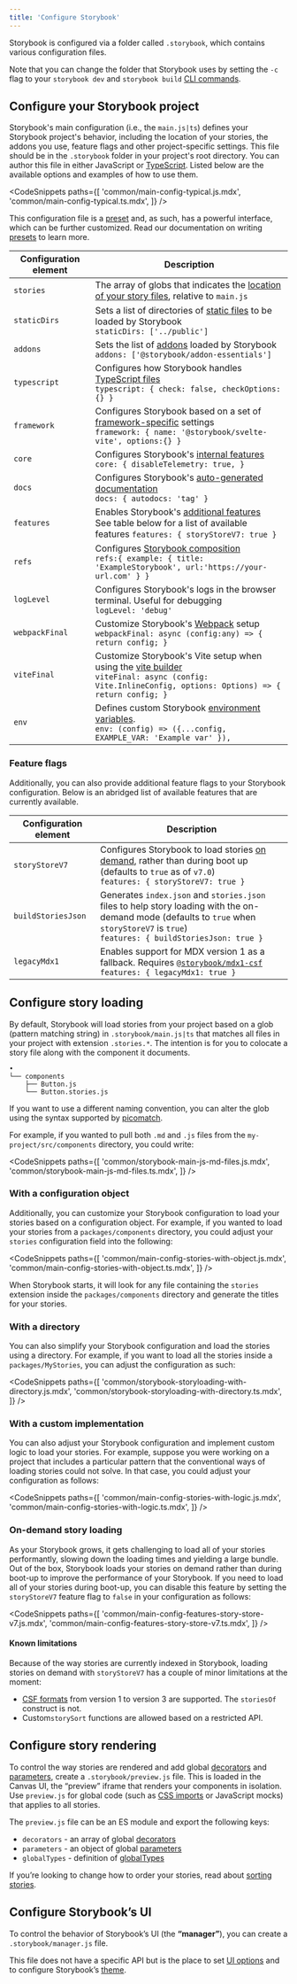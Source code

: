 ```yaml
---
title: 'Configure Storybook'
---
```


Storybook is configured via a folder called `.storybook`, which contains various configuration files.

<Callout variant="info">

Note that you can change the folder that Storybook uses by setting the `-c` flag to your `storybook dev` and `storybook build` [CLI commands](../api/cli-options.md).

</Callout>

## Configure your Storybook project

Storybook's main configuration (i.e., the `main.js|ts`) defines your Storybook project's behavior, including the location of your stories, the addons you use, feature flags and other project-specific settings. This file should be in the `.storybook` folder in your project's root directory. You can author this file in either JavaScript or [TypeScript](./typescript.md). Listed below are the available options and examples of how to use them.

<!-- prettier-ignore-start -->

<CodeSnippets
  paths={[
    'common/main-config-typical.js.mdx',
    'common/main-config-typical.ts.mdx',
  ]}
/>

<!-- prettier-ignore-end -->

<Callout variant="info">

This configuration file is a [preset](../addons/addon-types.md) and, as such, has a powerful interface, which can be further customized. Read our documentation on writing [presets](../addons/writing-presets.md) to learn more.

</Callout>

| Configuration element | Description                                                                                                                                                                                              |
| --------------------- | -------------------------------------------------------------------------------------------------------------------------------------------------------------------------------------------------------- |
| `stories`             | The array of globs that indicates the [location of your story files](#configure-story-loading), relative to `main.js`                                                                                    |
| `staticDirs`          | Sets a list of directories of [static files](./images-and-assets.md#serving-static-files-via-storybook-configuration) to be loaded by Storybook <br/> `staticDirs: ['../public']`                        |
| `addons`              | Sets the list of [addons](https://storybook.js.org/integrations) loaded by Storybook <br/> `addons: ['@storybook/addon-essentials']`                                                                     |
| `typescript`          | Configures how Storybook handles [TypeScript files](./typescript.md) <br/> `typescript: { check: false, checkOptions: {} }`                                                                              |
| `framework`           | Configures Storybook based on a set of [framework-specific](./frameworks.md) settings <br/> `framework: { name: '@storybook/svelte-vite', options:{} }`                                                  |
| `core`                | Configures Storybook's [internal features](../api/main-config-core.md) <br/> `core: { disableTelemetry: true, }`                                                                                         |
| `docs`                | Configures Storybook's [auto-generated documentation](../writing-docs/autodocs.md)<br/> `docs: { autodocs: 'tag' }`                                                                                      |
| `features`            | Enables Storybook's [additional features](../api/main-config-features.md)<br/> See table below for a list of available features `features: { storyStoreV7: true }`                                       |
| `refs`                | Configures [Storybook composition](../sharing/storybook-composition.md) <br/> `refs:{ example: { title: 'ExampleStorybook', url:'https://your-url.com' } }`                                              |
| `logLevel`            | Configures Storybook's logs in the browser terminal. Useful for debugging <br/> `logLevel: 'debug'`                                                                                                      |
| `webpackFinal`        | Customize Storybook's [Webpack](../builders/webpack.md) setup <br/> `webpackFinal: async (config:any) => { return config; }`                                                                             |
| `viteFinal`           | Customize Storybook's Vite setup when using the [vite builder](https://github.com/storybookjs/builder-vite) <br/> `viteFinal: async (config: Vite.InlineConfig, options: Options) => { return config; }` |
| `env`                 | Defines custom Storybook [environment variables](./environment-variables.md#using-storybook-configuration). <br/> `env: (config) => ({...config, EXAMPLE_VAR: 'Example var' }),`                         |

### Feature flags

Additionally, you can also provide additional feature flags to your Storybook configuration. Below is an abridged list of available features that are currently available.

| Configuration element | Description                                                                                                                                                                                   |
| --------------------- | --------------------------------------------------------------------------------------------------------------------------------------------------------------------------------------------- |
| `storyStoreV7`        | Configures Storybook to load stories [on demand](#on-demand-story-loading), rather than during boot up (defaults to `true` as of `v7.0`) <br/> `features: { storyStoreV7: true }`             |
| `buildStoriesJson`    | Generates `index.json` and `stories.json` files to help story loading with the on-demand mode (defaults to `true` when `storyStoreV7` is `true`) <br/> `features: { buildStoriesJson: true }` |
| `legacyMdx1`          | Enables support for MDX version 1 as a fallback. Requires [`@storybook/mdx1-csf`](https://github.com/storybookjs/mdx1-csf) <br/> `features: { legacyMdx1: true }`                             |

## Configure story loading

By default, Storybook will load stories from your project based on a glob (pattern matching string) in `.storybook/main.js|ts` that matches all files in your project with extension `.stories.*`. The intention is for you to colocate a story file along with the component it documents.

```
•
└── components
    ├── Button.js
    └── Button.stories.js
```

If you want to use a different naming convention, you can alter the glob using the syntax supported by [picomatch](https://github.com/micromatch/picomatch#globbing-features).

For example, if you wanted to pull both `.md` and `.js` files from the `my-project/src/components` directory, you could write:

<!-- prettier-ignore-start -->

<CodeSnippets
  paths={[
    'common/storybook-main-js-md-files.js.mdx',
    'common/storybook-main-js-md-files.ts.mdx',
  ]}
/>

<!-- prettier-ignore-end -->

### With a configuration object

Additionally, you can customize your Storybook configuration to load your stories based on a configuration object. For example, if you wanted to load your stories from a `packages/components` directory, you could adjust your `stories` configuration field into the following:

<!-- prettier-ignore-start -->

<CodeSnippets
  paths={[
    'common/main-config-stories-with-object.js.mdx',
    'common/main-config-stories-with-object.ts.mdx',
  ]}
/>

<!-- prettier-ignore-end -->

When Storybook starts, it will look for any file containing the `stories` extension inside the `packages/components` directory and generate the titles for your stories.

### With a directory

You can also simplify your Storybook configuration and load the stories using a directory. For example, if you want to load all the stories inside a `packages/MyStories`, you can adjust the configuration as such:

<!-- prettier-ignore-start -->

<CodeSnippets
  paths={[
    'common/storybook-storyloading-with-directory.js.mdx',
    'common/storybook-storyloading-with-directory.ts.mdx',
  ]}
/>

<!-- prettier-ignore-end -->

### With a custom implementation

You can also adjust your Storybook configuration and implement custom logic to load your stories. For example, suppose you were working on a project that includes a particular pattern that the conventional ways of loading stories could not solve. In that case, you could adjust your configuration as follows:

<!-- prettier-ignore-start -->

<CodeSnippets
  paths={[
    'common/main-config-stories-with-logic.js.mdx',
    'common/main-config-stories-with-logic.ts.mdx',
  ]}
/>

<!-- prettier-ignore-end -->

### On-demand story loading

As your Storybook grows, it gets challenging to load all of your stories performantly, slowing down the loading times and yielding a large bundle. Out of the box, Storybook loads your stories on demand rather than during boot-up to improve the performance of your Storybook. If you need to load all of your stories during boot-up, you can disable this feature by setting the `storyStoreV7` feature flag to `false` in your configuration as follows:

<!-- prettier-ignore-start -->

<CodeSnippets
  paths={[
    'common/main-config-features-story-store-v7.js.mdx',
    'common/main-config-features-story-store-v7.ts.mdx',
  ]}
/>

<!-- prettier-ignore-end -->

#### Known limitations

Because of the way stories are currently indexed in Storybook, loading stories on demand with `storyStoreV7` has a couple of minor limitations at the moment:

- [CSF formats](../api/csf.md) from version 1 to version 3 are supported. The `storiesOf` construct is not.
- Custom`storySort` functions are allowed based on a restricted API.

## Configure story rendering

To control the way stories are rendered and add global [decorators](../writing-stories/decorators.md#global-decorators) and [parameters](../writing-stories/parameters.md#global-parameters), create a `.storybook/preview.js` file. This is loaded in the Canvas UI, the “preview” iframe that renders your components in isolation. Use `preview.js` for global code (such as [CSS imports](../get-started/setup.md#render-component-styles) or JavaScript mocks) that applies to all stories.

The `preview.js` file can be an ES module and export the following keys:

- `decorators` - an array of global [decorators](../writing-stories/decorators.md#global-decorators)
- `parameters` - an object of global [parameters](../writing-stories/parameters.md#global-parameters)
- `globalTypes` - definition of [globalTypes](../essentials/toolbars-and-globals.md#global-types-and-the-toolbar-annotation)

If you’re looking to change how to order your stories, read about [sorting stories](../writing-stories/naming-components-and-hierarchy.md#sorting-stories).

## Configure Storybook’s UI

To control the behavior of Storybook’s UI (the **“manager”**), you can create a `.storybook/manager.js` file.

This file does not have a specific API but is the place to set [UI options](./features-and-behavior.md) and to configure Storybook’s [theme](./theming.md).
